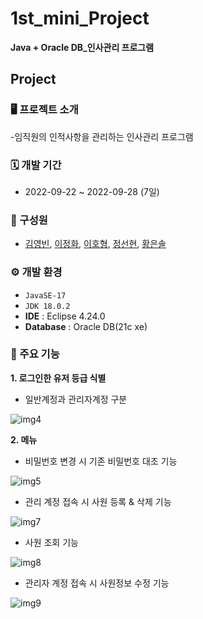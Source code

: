 # 1st_mini_Project

**Java + Oracle DB_인사관리 프로그램**

## Project

### 🖥️ 프로젝트 소개
-임직원의 인적사항을 관리하는 인사관리 프로그램

### 🗓️ 개발 기간
- 2022-09-22 ~ 2022-09-28 (7일)

### 👫 구성원
- [김영빈](https://github.com/ybin96), [이정화](https://github.com/Rinkle0930), [이호형](https://github.com/LHH1115), [정선현](https://github.com/sunghyunJ), [황은솔](https://github.com/sol0714)

### ⚙️ 개발 환경
- `JavaSE-17`
- `JDK 18.0.2`
- **IDE** : Eclipse 4.24.0
- **Database** : Oracle DB(21c xe)

### 📌 주요 기능
**1.	로그인한 유저 등급 식별**
 - 일반계정과 관리자계정 구분
 
 
![img4](https://user-images.githubusercontent.com/114568768/214243178-b18aac4b-b1c1-4f2e-91c2-d05420e62512.png)

**2. 메뉴**
 - 비밀번호 변경 시 기존 비밀번호 대조 기능
 
 ![img5](https://user-images.githubusercontent.com/114568768/214243414-d00b122d-34fa-4bc5-a625-e3a150e735b4.png)
 
 - 관리 계정 접속 시 사원 등록 & 삭제 기능
 
 ![img7](https://user-images.githubusercontent.com/114568768/214244468-b1edc10b-9b90-44bc-9eaa-2de9d5b426be.png)
 
 - 사원 조회 기능
 
 ![img8](https://user-images.githubusercontent.com/114568768/214245085-f73cdeaa-e225-4d9e-9573-15afc08425af.png)

 - 관리자 계정 접속 시 사원정보 수정 기능

![img9](https://user-images.githubusercontent.com/114568768/214245386-ad9309f8-1d23-4a67-a121-4bc878dfe942.png)
